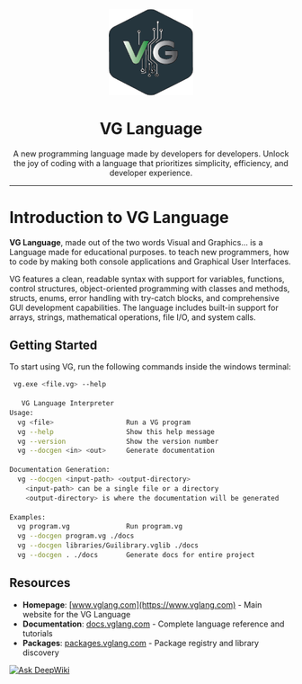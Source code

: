 <div align="center">

<p>
    <a href="#">
        <img width="150" src="assets/logo.png" alt="The VG Programming Language">
    </a>
</p>

# VG Language
A new programming language made by developers for developers.
Unlock the joy of coding with a language that prioritizes simplicity, efficiency, and developer experience.
</div>





---
# Introduction to VG Language
**VG Language**, made out of the two words Visual and Graphics... is a Language made for educational purposes. to teach
new programmers, how to code by making both console applications and Graphical User Interfaces.

VG features a clean, readable syntax with support for variables, functions, control structures, object-oriented programming with classes and methods, structs, enums, error handling with try-catch blocks, and comprehensive GUI development capabilities. The language includes built-in support for arrays, strings, mathematical operations, file I/O, and system calls.


##  Getting Started

To start using VG, run the following commands inside the windows terminal:

```bash
 vg.exe <file.vg> --help

   VG Language Interpreter
Usage:
  vg <file>                  Run a VG program
  vg --help                  Show this help message
  vg --version               Show the version number
  vg --docgen <in> <out>     Generate documentation

Documentation Generation:
  vg --docgen <input-path> <output-directory>
    <input-path> can be a single file or a directory
    <output-directory> is where the documentation will be generated

Examples:
  vg program.vg              Run program.vg
  vg --docgen program.vg ./docs
  vg --docgen libraries/Guilibrary.vglib ./docs
  vg --docgen . ./docs       Generate docs for entire project
```

## Resources

- **Homepage**: [www.vglang.com](https://www.vglang.com) - Main website for the VG Language
- **Documentation**: [docs.vglang.com](https://docs.vglang.com) - Complete language reference and tutorials  
- **Packages**: [packages.vglang.com](https://packages.vglang.com) - Package registry and library discovery


<a href="https://deepwiki.com/Husseinabdulameer11/vg-lang"><img src="https://deepwiki.com/badge.svg" alt="Ask DeepWiki"></a>
